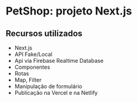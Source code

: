 # PetShop: projeto Next.js

## Recursos utilizados

- Next.js
- API Fake/Local
- Api via Firebase Realtime Database
- Componentes
- Rotas
- Map, Filter
- Manipulação de formulário
- Publicação na Vercel e na Netlify
